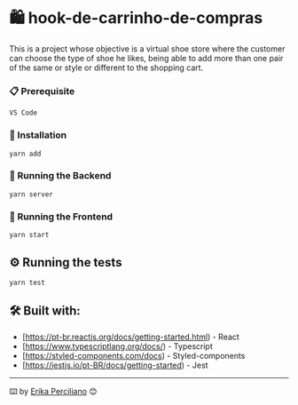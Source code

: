 # 🛍️ hook-de-carrinho-de-compras

This is a project whose objective is a virtual shoe store where the customer can choose the type of shoe he likes, being able to add more than one pair of the same or style or different to the shopping cart.


### 📋 Prerequisite

```
VS Code
```

### 🔧 Installation

```
yarn add
```

### 🎯 Running the Backend

```
yarn server
```

### 💫 Running the Frontend

```
yarn start
```

## ⚙️ Running the tests

```
yarn test
```


## 🛠️ Built with:

* [https://pt-br.reactjs.org/docs/getting-started.html) - React
* [https://www.typescriptlang.org/docs/) - Typescript
* [https://styled-components.com/docs) - Styled-components
* [https://jestjs.io/pt-BR/docs/getting-started) - Jest


---
⌨️ by [Erika Perciliano](https://github.com/erikaperciliano) 😊

